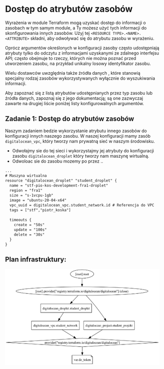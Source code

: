 # Dostęp do atrybutów zasobów

Wyrażenia w module Terraform mogą uzyskać dostęp do informacji o zasobach w tym samym module, a Ty możesz użyć tych informacji do skonfigurowania innych zasobów. Użyj tej `<RESOURCE TYPE>.<NAME>.<ATTRIBUTE>` składni, aby odwoływać się do atrybutu zasobu w wyrażeniu.

Oprócz argumentów określonych w konfiguracji zasoby często udostępniają atrybuty tylko do odczytu z informacjami uzyskanymi ze zdalnego interfejsu API; często obejmuje to rzeczy, których nie można poznać przed utworzeniem zasobu, na przykład unikalny losowy identyfikator zasobu.

Wielu dostawców uwzględnia także źródła danych , które stanowią specjalny rodzaj zasobów wykorzystywanych wyłącznie do wyszukiwania informacji.

Aby zapoznać się z listą atrybutów udostępnianych przez typ zasobu lub źródła danych, zapoznaj się z jego dokumentacją; są one zazwyczaj zawarte na drugiej liście poniżej listy konfigurowalnych argumentów.

## Zadanie 1: Dostęp do atrybutów zasobów
Naszym zadaniem bedzie wykorzystanie atrybutu innego zasobów do konfiguracji innych naszego zasobu.
W naszej konfiguracji mamy zasób `digitalocean_vpc`, który tworzy nam prywatną sieć w naszym środowisku. 
- Odwołajmy sie do tej sieci i wykorzystajmy jej atrybuty do konfiguracji zasobu `digitalocean_droplet` który tworzy nam maszynę wirtualną.
- Odwoloac sie do zasobu mozemy po przez <RESOURCES>.<NAME>.<ATTRYBUT>

```hcl
...
# Maszyna wirtualna
resource "digitalocean_droplet" "student_droplet" {
  name = "stf-pio-kos-development-fra1-droplet"
  region = "fra1"
  size = "s-1vcpu-1gb"
  image = "ubuntu-20-04-x64"
  vpc_uuid = digitalocean_vpc.student_network.id # Referencja do VPC
  tags = ["stf","piotr_koska"]

  timeouts {
    create = "50s"
    update = "100s"
    delete = "30s"
  }
}
```

## Plan infrastruktury:
![PNG GRAPH](/001_terraform_workflow/006_resources_to_other/digitalocean_example/graph.png "Przykład graficzny konfiguracji")
